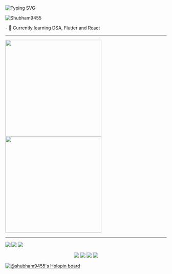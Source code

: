 ![Typing SVG](https://readme-typing-svg.herokuapp.com?font=monaco&duration=4000&color=44F729&vCenter=true&lines=Hi+I+am+Shubham+Jaiswal;I'm+currently+learning+Flutter;and+React;)

<p align="left"> <img src="https://komarev.com/ghpvc/?username=Shubham9455&label=Profile%20views&color=0e75b6&style=flat" alt="Shubham9455" /> </p>
- 🔰 Currently learning DSA, Flutter and React<br>

<hr>

<img height=300 src="https://user-images.githubusercontent.com/77121931/168066191-076e7dc6-212c-4465-a7d0-ff44e23a4d70.gif" /><img height=300 src="https://user-images.githubusercontent.com/77121931/168083944-913d2267-5134-4a86-b242-8147d6a2f0a6.gif"/>
<hr>
<img align="left" src="https://github-readme-stats.vercel.app/api/?username=Shubham9455&theme=dark" />
<img  src="https://github-readme-stats.vercel.app/api/top-langs/?username=Shubham9455&theme=dark" />
<img  src="https://github-readme-streak-stats.herokuapp.com/?user=Shubham9455&theme=vision-friendly-dark" />


<p align="center">
  <a href="https://www.linkedin.com/in/shubham-jaiswal-ece/"><img src="https://img.shields.io/badge/LinkedIn-0077B5?style=for-the-badge&logo=linkedin&logoColor=white"></a> 
  <a href="https://www.instagram.com/shubham_jai.swal"><img src="https://img.shields.io/badge/Instagram-E4405F?style=for-the-badge&logo=instagram&logoColor=white"></a> 
  <a href="https://twitter.com/shubham_2K22"><img src="https://img.shields.io/badge/Twitter-1DA1F2?style=for-the-badge&logo=twitter&logoColor=white"></a>
  <a href="mailto:shubham.jaiswal.ece21@itbhu.ac.in"><img src="https://img.shields.io/badge/mail-EA4335?style=for-the-badge&logo=gmail&logoColor=white"></a>
</p>

[![@shubham9455's Holopin board](https://holopin.io/api/user/board?user=shubham9455)](https://holopin.io/@shubham9455)
